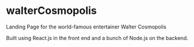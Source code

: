 # walterCosmopolis
Landing Page for the world-famous entertainer Walter Cosmopolis

Built using React.js in the front end and a bunch of Node.js on the backend.

